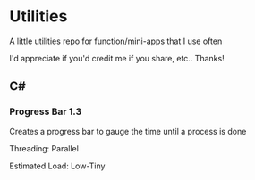 # Utilities
A little utilities repo for function/mini-apps that I use often

I'd appreciate if you'd credit me if you share, etc.. Thanks!

## C#
### Progress Bar 1.3
Creates a progress bar to gauge the time until a process is done

Threading: Parallel

Estimated Load: Low-Tiny
